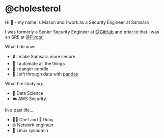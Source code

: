 # @cholesterol

Hi 👋 - my name is Mason and I work as a Security Engineer at Samsara

I was formerly a Senior Security Engineer at [@GitHub](https://github.com/github) and prior to that I was an SRE at [@Pivotal](https://github.com/pivotal)

What I do now: 
  - :lock: I make Samsara more secure
  - :robot: I automate all the things
  - 🐍 I danger noodle
  - 🐼 I sift through data with [pandas](https://github.com/pandas-dev/pandas)

What I'm studying:
  - :dna: Data Science
  - :cloud: AWS Security
  
In a past life...
 - :cook: Chef and 💎 Ruby
 - 🌐 Network engineer
 - 🐧 Linux sysadmin
